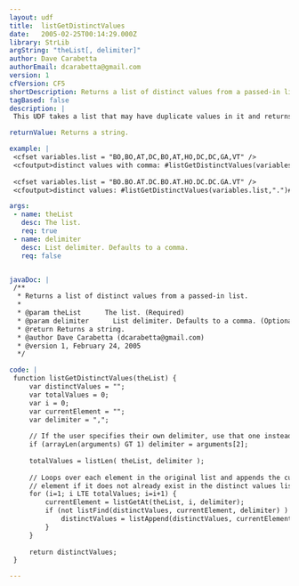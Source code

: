 ```yaml
---
layout: udf
title:  listGetDistinctValues
date:   2005-02-25T00:14:29.000Z
library: StrLib
argString: "theList[, delimiter]"
author: Dave Carabetta
authorEmail: dcarabetta@gmail.com
version: 1
cfVersion: CF5
shortDescription: Returns a list of distinct values from a passed-in list.
tagBased: false
description: |
 This UDF takes a list that may have duplicate values in it and returns only the distinct values, either using the default comma delimiter or a delimiter of the user's choice that is passed in.

returnValue: Returns a string.

example: |
 <cfset variables.list = "BO,BO,AT,DC,BO,AT,HO,DC,DC,GA,VT" />
 <cfoutput>distinct values with comma: #listGetDistinctValues(variables.list)#<br /></cfoutput>
 
 <cfset variables.list = "BO.BO.AT.DC.BO.AT.HO.DC.DC.GA.VT" />
 <cfoutput>distinct values: #listGetDistinctValues(variables.list,".")#</cfoutput>

args:
 - name: theList
   desc: The list.
   req: true
 - name: delimiter
   desc: List delimiter. Defaults to a comma.
   req: false


javaDoc: |
 /**
  * Returns a list of distinct values from a passed-in list.
  * 
  * @param theList      The list. (Required)
  * @param delimiter      List delimiter. Defaults to a comma. (Optional)
  * @return Returns a string. 
  * @author Dave Carabetta (dcarabetta@gmail.com) 
  * @version 1, February 24, 2005 
  */

code: |
 function listGetDistinctValues(theList) {
     var distinctValues = "";
     var totalValues = 0;
     var i = 0;
     var currentElement = "";
     var delimiter = ",";
     
     // If the user specifies their own delimiter, use that one instead
     if (arrayLen(arguments) GT 1) delimiter = arguments[2];
     
     totalValues = listLen( theList, delimiter );
     
     // Loops over each element in the original list and appends the current
     // element if it does not already exist in the distinct values list
     for (i=1; i LTE totalValues; i=i+1) {
         currentElement = listGetAt(theList, i, delimiter);
         if (not listFind(distinctValues, currentElement, delimiter) ) {
             distinctValues = listAppend(distinctValues, currentElement, delimiter);
         }
     }
     
     return distinctValues;
 }

---
```


